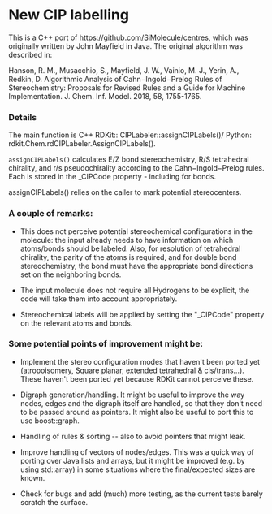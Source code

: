 # New CIP labelling

This is a C++ port of https://github.com/SiMolecule/centres, which was
originally written by John Mayfield in Java. The original algorithm was
described in:

Hanson, R. M., Musacchio, S., Mayfield, J. W., Vainio, M. J., Yerin, A.,
Redkin, D. Algorithmic Analysis of Cahn−Ingold−Prelog Rules of
Stereochemistry: Proposals for Revised Rules and a Guide for Machine
Implementation. J. Chem. Inf. Model. 2018, 58, 1755-1765.


### Details

The main function is C++ RDKit:: CIPLabeler::assignCIPLabels()/ Python:
rdkit.Chem.rdCIPLabeler.AssignCIPLabels().

`assignCIPLabels()` calculates E/Z bond stereochemistry, R/S tetrahedral
chirality, and r/s pseudochirality according to the Cahn−Ingold−Prelog rules.
Each is stored in the _CIPCode property - including for bonds.

assignCIPLabels() relies on the caller to mark potential stereocenters.


### A couple of remarks:
- This does not perceive potential stereochemical configurations in the
molecule: the input already needs to have information on which atoms/bonds
should be labeled. Also, for resolution of tetrahedral chirality, the parity
of the atoms is required, and for double bond stereochemistry, the bond must
have the appropriate bond directions set on the neighboring bonds.

- The input molecule does not require all Hydrogens to be explicit, the code
will take them into account appropriately.

- Stereochemical labels will be applied by setting the "_CIPCode" property
on the relevant atoms and bonds.

### Some potential points of improvement might be:
- Implement the stereo configuration modes that haven't been ported yet
(atropoisomery, Square planar, extended tetrahedral & cis/trans...). These
haven't been ported yet because RDKit cannot perceive these.

- Digraph generation/handling. It might be useful to improve the way nodes,
edges and the digraph itself are handled, so that they don't need to be passed
around as pointers. It might also be useful to port this to use boost::graph.

- Handling of rules & sorting -- also to avoid pointers that might leak.

- Improve handling of vectors of nodes/edges. This was a quick way of porting
over Java lists and arrays, but it might be improved (e.g. by using std::array)
in some situations where the final/expected sizes are known.

- Check for bugs and add (much) more testing, as the current tests barely
scratch the surface.

